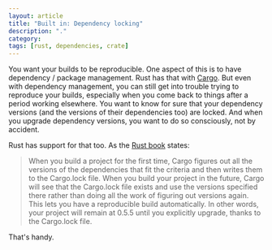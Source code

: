 ```yaml
---
layout: article
title: "Built in: Dependency locking"
description: "."
category:
tags: [rust, dependencies, crate]
---
```


You want your builds to be reproducible.  One aspect of this is to have dependency / package management.  Rust has that with [Cargo](https://doc.rust-lang.org/cargo/).  But even with dependency management, you can still get into trouble trying to reproduce your builds, especially when you come back to things after a period working elsewhere.  You want to know for sure that your dependency versions (and the versions of their dependencies too) are locked. And when you upgrade dependency versions, you want to do so consciously, not by accident.

Rust has support for that too. As the [Rust book](https://doc.rust-lang.org/book/ch02-00-guessing-game-tutorial.html) states:

> When you build a project for the first time, Cargo figures out all the versions of the dependencies that fit the criteria and then writes them to the Cargo.lock file. When you build your project in the future, Cargo will see that the Cargo.lock file exists and use the versions specified there rather than doing all the work of figuring out versions again. This lets you have a reproducible build automatically. In other words, your project will remain at 0.5.5 until you explicitly upgrade, thanks to the Cargo.lock file.

That's handy.
